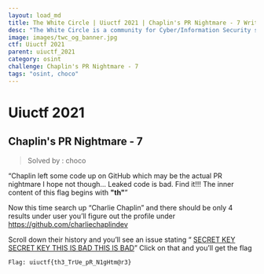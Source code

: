 ```yaml
---
layout: load_md
title: The White Circle | Uiuctf 2021 | Chaplin's PR Nightmare - 7 Writeup
desc: "The White Circle is a community for Cyber/Information Security students, enthusiasts and professionals. You can discuss anything related to Security, share your knowledge with others, get help when you need it and proceed further in your journey with amazing people from all over the world."
image: images/twc_og_banner.jpg
ctf: Uiuctf 2021
parent: uiuctf_2021
category: osint
challenge: Chaplin's PR Nightmare - 7
tags: "osint, choco"
---
```


<h1 class="heading card-title white-text">Uiuctf 2021</h1>

## Chaplin's PR Nightmare - 7
> Solved by : choco

“Chaplin left some code up on GitHub which may be the actual PR nightmare I hope not though... Leaked code is bad. Find it!!!
The inner content of this flag begins with **"th"**”

Now this time search up “Charlie Chaplin” and there should be only 4 results under user
you’ll figure out the profile under https://github.com/charliechaplindev

Scroll down their history and you’ll see an issue stating “ [SECRET KEY SECRET KEY THIS IS BAD THIS IS BAD](https://github.com/charliechaplindev/C3D-Official/issues/3)” Click on that and you’ll get the flag


    Flag: uiuctf{th3_TrUe_pR_N1gHtm@r3}


